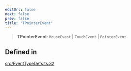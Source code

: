```yaml
---
editUrl: false
next: false
prev: false
title: "TPointerEvent"
---
```


> **TPointerEvent**: `MouseEvent` \| `TouchEvent` \| `PointerEvent`

## Defined in

[src/EventTypeDefs.ts:32](https://github.com/fabricjs/fabric.js/blob/a0b4adf41e0a1fd81824114cedd4c32bfb8cac25/src/EventTypeDefs.ts#L32)
